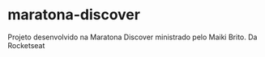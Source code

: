 # maratona-discover
Projeto desenvolvido na Maratona Discover ministrado pelo Maiki Brito. Da Rocketseat
